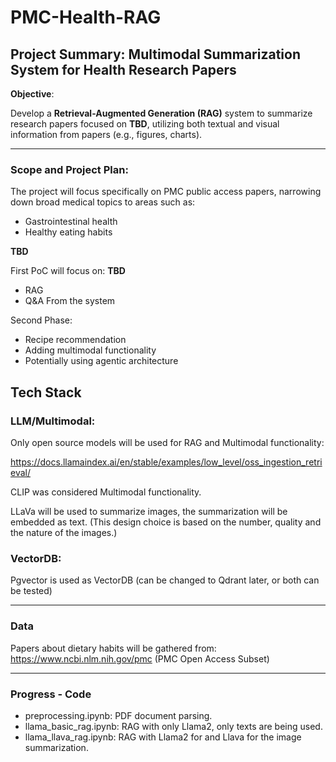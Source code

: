 # PMC-Health-RAG

## Project Summary: Multimodal Summarization System for Health Research Papers

**Objective**:

Develop a **Retrieval-Augmented Generation (RAG)** system to summarize research papers focused on **TBD**, utilizing both textual and visual information from papers (e.g., figures, charts).

---

### Scope and Project Plan:

The project will focus specifically on PMC public access papers, narrowing down broad medical topics to areas such as:

- Gastrointestinal health
- Healthy eating habits

**TBD**

First PoC will focus on: **TBD**

- RAG
- Q&A From the system

Second Phase:

- Recipe recommendation
- Adding multimodal functionality
- Potentially using agentic architecture

## Tech Stack

### LLM/Multimodal:

Only open source models will be used for RAG and Multimodal functionality:

https://docs.llamaindex.ai/en/stable/examples/low_level/oss_ingestion_retrieval/

CLIP was considered Multimodal functionality.

LLaVa will be used to summarize images, the summarization will be embedded as text. (This design choice is based on the number, quality and the nature of the images.)

### VectorDB:

Pgvector is used as VectorDB (can be changed to Qdrant later, or both can be tested)

---

### Data

Papers about dietary habits will be gathered from: https://www.ncbi.nlm.nih.gov/pmc (PMC Open Access Subset)

---

### Progress - Code

- preprocessing.ipynb: PDF document parsing.
- llama_basic_rag.ipynb: RAG with only Llama2, only texts are being used.
- llama_llava_rag.ipynb: RAG with Llama2 for and Llava for the image summarization.

